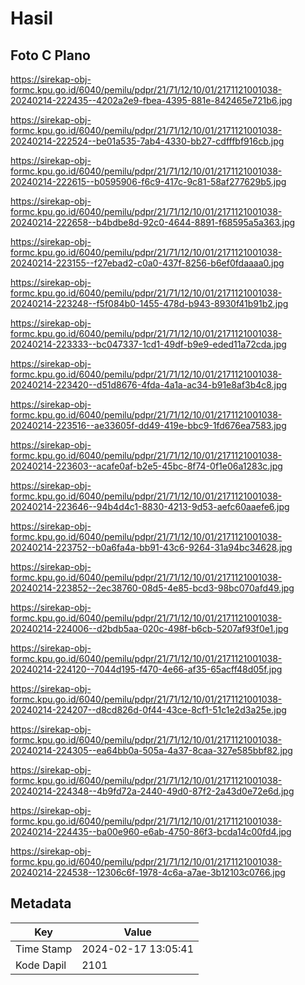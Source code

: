 # Hasil

## Foto C Plano

https://sirekap-obj-formc.kpu.go.id/6040/pemilu/pdpr/21/71/12/10/01/2171121001038-20240214-222435--4202a2e9-fbea-4395-881e-842465e721b6.jpg

https://sirekap-obj-formc.kpu.go.id/6040/pemilu/pdpr/21/71/12/10/01/2171121001038-20240214-222524--be01a535-7ab4-4330-bb27-cdfffbf916cb.jpg

https://sirekap-obj-formc.kpu.go.id/6040/pemilu/pdpr/21/71/12/10/01/2171121001038-20240214-222615--b0595906-f6c9-417c-9c81-58af277629b5.jpg

https://sirekap-obj-formc.kpu.go.id/6040/pemilu/pdpr/21/71/12/10/01/2171121001038-20240214-222658--b4bdbe8d-92c0-4644-8891-f68595a5a363.jpg

https://sirekap-obj-formc.kpu.go.id/6040/pemilu/pdpr/21/71/12/10/01/2171121001038-20240214-223155--f27ebad2-c0a0-437f-8256-b6ef0fdaaaa0.jpg

https://sirekap-obj-formc.kpu.go.id/6040/pemilu/pdpr/21/71/12/10/01/2171121001038-20240214-223248--f5f084b0-1455-478d-b943-8930f41b91b2.jpg

https://sirekap-obj-formc.kpu.go.id/6040/pemilu/pdpr/21/71/12/10/01/2171121001038-20240214-223333--bc047337-1cd1-49df-b9e9-eded11a72cda.jpg

https://sirekap-obj-formc.kpu.go.id/6040/pemilu/pdpr/21/71/12/10/01/2171121001038-20240214-223420--d51d8676-4fda-4a1a-ac34-b91e8af3b4c8.jpg

https://sirekap-obj-formc.kpu.go.id/6040/pemilu/pdpr/21/71/12/10/01/2171121001038-20240214-223516--ae33605f-dd49-419e-bbc9-1fd676ea7583.jpg

https://sirekap-obj-formc.kpu.go.id/6040/pemilu/pdpr/21/71/12/10/01/2171121001038-20240214-223603--acafe0af-b2e5-45bc-8f74-0f1e06a1283c.jpg

https://sirekap-obj-formc.kpu.go.id/6040/pemilu/pdpr/21/71/12/10/01/2171121001038-20240214-223646--94b4d4c1-8830-4213-9d53-aefc60aaefe6.jpg

https://sirekap-obj-formc.kpu.go.id/6040/pemilu/pdpr/21/71/12/10/01/2171121001038-20240214-223752--b0a6fa4a-bb91-43c6-9264-31a94bc34628.jpg

https://sirekap-obj-formc.kpu.go.id/6040/pemilu/pdpr/21/71/12/10/01/2171121001038-20240214-223852--2ec38760-08d5-4e85-bcd3-98bc070afd49.jpg

https://sirekap-obj-formc.kpu.go.id/6040/pemilu/pdpr/21/71/12/10/01/2171121001038-20240214-224006--d2bdb5aa-020c-498f-b6cb-5207af93f0e1.jpg

https://sirekap-obj-formc.kpu.go.id/6040/pemilu/pdpr/21/71/12/10/01/2171121001038-20240214-224120--7044d195-f470-4e66-af35-65acff48d05f.jpg

https://sirekap-obj-formc.kpu.go.id/6040/pemilu/pdpr/21/71/12/10/01/2171121001038-20240214-224207--d8cd826d-0f44-43ce-8cf1-51c1e2d3a25e.jpg

https://sirekap-obj-formc.kpu.go.id/6040/pemilu/pdpr/21/71/12/10/01/2171121001038-20240214-224305--ea64bb0a-505a-4a37-8caa-327e585bbf82.jpg

https://sirekap-obj-formc.kpu.go.id/6040/pemilu/pdpr/21/71/12/10/01/2171121001038-20240214-224348--4b9fd72a-2440-49d0-87f2-2a43d0e72e6d.jpg

https://sirekap-obj-formc.kpu.go.id/6040/pemilu/pdpr/21/71/12/10/01/2171121001038-20240214-224435--ba00e960-e6ab-4750-86f3-bcda14c00fd4.jpg

https://sirekap-obj-formc.kpu.go.id/6040/pemilu/pdpr/21/71/12/10/01/2171121001038-20240214-224538--12306c6f-1978-4c6a-a7ae-3b12103c0766.jpg


## Metadata

| Key        | Value               |
| ---------- | ------------------- |
| Time Stamp | 2024-02-17 13:05:41 |
| Kode Dapil | 2101                |



